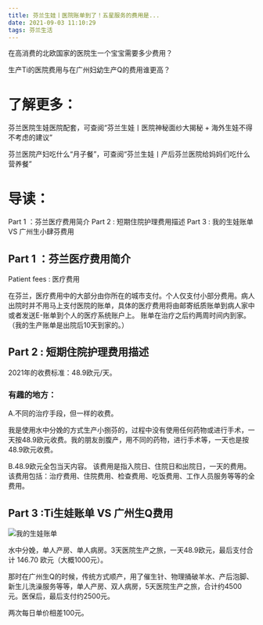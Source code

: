 ```yaml
---
title: 芬兰生娃丨医院账单到了！五星服务的费用是...
date: 2021-09-03 11:10:29
tags: 芬兰生活
---
```

在高消费的北欧国家的医院生一个宝宝需要多少费用？

生产Ti的医院费用与在广州妇幼生产Q的费用谁更高？

# 了解更多：

芬兰医院生娃医院配套，可查阅“芬兰生娃丨医院神秘面纱大揭秘 + 海外生娃不得不考虑的建议”

芬兰医院产妇吃什么“月子餐”，可查阅“芬兰生娃丨产后芬兰医院给妈妈们吃什么营养餐”

# 导读：
Part 1 ：芬兰医疗费用简介
Part 2 : 短期住院护理费用描述 
Part 3 : 我的生娃账单 VS 广州生小肆芬费用

## Part 1 ：芬兰医疗费用简介
Patient fees : 医疗费用

在芬兰，医疗费用中的大部分由你所在的城市支付。个人仅支付小部分费用。病人出院时并不用马上支付医院的账单，具体的医疗费用将由邮寄纸质账单到病人家中或者发送E-账单到个人的医疗系统账户上。
账单在治疗之后约两周时间内到家。（我的生产账单是出院后10天到家的。）

## Part 2 :    短期住院护理费用描述
2021年的收费标准：48.9欧元/天。

### 有趣的地方：
A.不同的治疗手段，但一样的收费。

我是使用水中分娩的方式生产小捌芬的，过程中没有使用任何药物或进行手术，一天按48.9欧元收费。我的朋友剖腹产，用不同的药物，进行手术等，一天也是按48.9欧元收费。

B.48.9欧元全包当天内容。
该费用是指入院日、住院日和出院日，一天的费用。该费用包括：治疗费用、住院费用、检查费用、吃饭费用、工作人员服务等等的全费用。

## Part 3 :Ti生娃账单 VS 广州生Q费用
![我的生娃账单](https://res.cloudinary.com/dtyie1sma/image/upload/v1631083302/HUSTi/WhatsApp_Image_2021-09-08_at_09.24.29_%E5%89%AF%E6%9C%AC_dp9xq8.jpg)

水中分娩，单人产房、单人病房。3天医院生产之旅，一天48.9欧元，最后支付合计 146.70 欧元（大概1000元）。

那时在广州生Q的时候，传统方式顺产，用了催生针、物理捅破羊水、产后泡脚、新生儿洗澡服务等等，单人产房、双人病房，5天医院生产之旅，合计约4500元。医保后，最后支付约2500元。

两次每日单价相差100元。